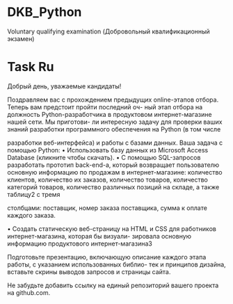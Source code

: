 # DKB_Python
Voluntary qualifying examination (Добровольный квалификационный экзамен)


# Task Ru

Добрый день, уважаемые кандидаты!

Поздравляем вас с прохождением предыдущих online-этапов отбора. Теперь вам предстоит пройти последний оч-
ный этап отбора на должность Python-разработчика в продуктовом интернет-магазине нашей сети. Мы приготови-
ли интересную задачу для проверки ваших знаний разработки программного обеспечения на Python (в том числе

разработки веб-интерфейса) и работы с базами данных.
Ваша задача с помощью Python:
• Использовать базу данных из Microsoft Access Database (кликните чтобы скачать).
• С помощью SQL-запросов разработать прототип back-end-а, который возвращает пользователю основную
информацию по продажам в интернет-магазине: количество клиентов, количество их заказов, количество
товаров, количество категорий товаров, количество различных позиций на складе, а также таблицу2
с тремя

столбцами: поставщик, номер заказа поставщика, сумма к оплате каждого заказа.

• Создать статическую веб-страницу на HTML и CSS для работников интернет-магазина, которая бы визуали-
зировала основную информацию продуктового интернет-магазина3


Подготовьте презентацию, включающую описание каждого этапа работы, с указанием использованных библио-
тек и принципов дизайна, вставьте скрины выводов запросов и страницы сайта.

Не забудьте добавить ссылку на единый репозиторий вашего проекта на github.com.
